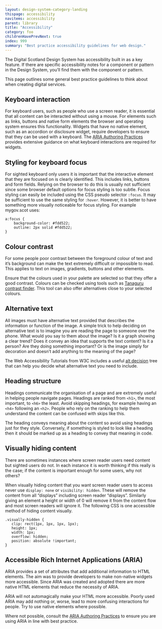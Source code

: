 ```yaml
---
layout: design-system-category-landing
thispage: accessibility
navitems: accessibility
parent: library
title: "Accessibility"
category: foo
childrenHavePrevNext: true
index: 999
summary: "Best practice accessibility guidelines for web design."
---
```


The Digital Scotland Design System has accessibility built in as a key feature. If there are specific accessibility notes for a component or pattern in the Design System, you’ll find them with the component or pattern.

This page outlines some general best practice guidelines to think about when creating digital services.

## Keyboard interaction

For keyboard users, such as people who use a screen reader, it is essential that all content can be interacted without using a mouse. For elements such as links, buttons and native form elements the browser and operating system ensures this functionality. Widgets that have no native element, such as an accordion or disclosure widget, require developers to ensure that they can be used with a keyboard.
The [ARIA Authoring Practices](https://www.w3.org/TR/wai-aria-practices-1.1/) provides extensive guidance on what keyboard interactions are required for widgets.

## Styling for keyboard focus

For sighted keyboard only users it is important that the interactive element that they are focused on is clearly identified. This includes links, buttons and form fields. Relying on the browser to do this is usually not sufficient since some browser default options for focus styling is too subtle.
Focus styling can easily be included using the CSS pseudo selector ```:focus```.
It may be sufficient to use the same styling for ```:hover```. However, it is better to have something more visually noticeable for focus styling. For example mygov.scot uses:

   ```
   a:focus {
       background-color: #fdd522;
       outline: 2px solid #fdd522;
   }
   ```

## Colour contrast

For some people poor contrast between the foreground colour of text and it’s background can make the text extremely difficult or impossible to read. This applies to text on images, gradients, buttons and other elements.

Ensure that the colours used in your palette are selected so that they offer a good contrast. Colours can be checked using tools such as [Tanaguru contrast finder](https://contrast-finder.tanaguru.com/). This tool can also offer alternatives close to your selected colours.

## Alternative text

All images must have alternative text provided that describes the information or function of the image. A simple trick to help deciding on alternative text is to imagine you are reading the page to someone over the phone. What would you say to them about the image? Is it a graph showing a clear trend? Does it convey an idea that supports the text content? Is it a person? Are they doing something important? Or is the image simply for decoration and doesn’t add anything to the meaning of the page?

The Web Accessibility Tutorials from W3C includes a useful [alt decision](https://www.w3.org/WAI/tutorials/images/decision-tree/) tree that can help you decide what alternative text you need to include.

## Heading structure

Headings communicate the organisation of a page and are extremely useful in helping people navigate pages. Headings are ranked from ```<h1>```, the most important, to ```<h6>``` the least. Avoid skipping headings, for example having an ```<h4>``` following an ```<h2>```. People who rely on the ranking to help them understand the content can be confused with skips like this.

The heading conveys meaning about the content so avoid using headings just for they style. Conversely, if something is styled to look like a heading then it should be marked up as a heading to convey that meaning in code.

## Visually hiding content

There are sometimes instances where screen reader users need content but sighted users do not. In each instance it is worth thinking if this really is the case; if the content is important enough for some users, why not others?

When visually hiding content that you want screen reader users to access never use ```display: none``` or ```visibility: hidden```. These will remove the content from all “displays” including screen reader “displays”. Similarly giving an element a height or width of 0 will remove it from the content flow and most screen readers will ignore it.
The following CSS is one accessible method of hiding content visually.

```
.visually-hidden {
   clip: rect(1px, 1px, 1px, 1px);
   height: 1px;
   width: 1px;
   overflow: hidden;
   position: absolute !important;
}

```

## Accessible Rich Internet Applications (ARIA)

ARIA provides a set of attributes that add additional information to HTML elements. The aim was to provide developers to make non-native widgets more accessible. Since ARIA was created and adopted there are more native HTML elements that reduce the necessity of ARIA.

ARIA will not automagically make your HTML more accessible. Poorly used ARIA may add nothing or, worse, lead to more confusing interactions for people.
Try to use native elements where possible.

Where not possible, consult the [ARIA Authoring Practices](https://www.w3.org/TR/wai-aria-practices-1.1/) to ensure you are using ARIA in line with best practice.
